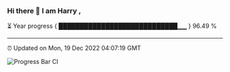 ### Hi there 👋 I am Harry , 

⏳ Year progress { ████████████████████████████▁▁ } 96.49 %

---

⏰ Updated on Mon, 19 Dec 2022 04:07:19 GMT

![Progress Bar CI](https://github.com/duykhang68/duykhang68/workflows/Progress%20Bar%20CI/badge.svg)
